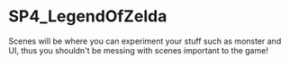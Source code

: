 # SP4_LegendOfZelda
Scenes will be where you can experiment your stuff such as monster and UI,
thus you shouldn't be messing with scenes important to the game!